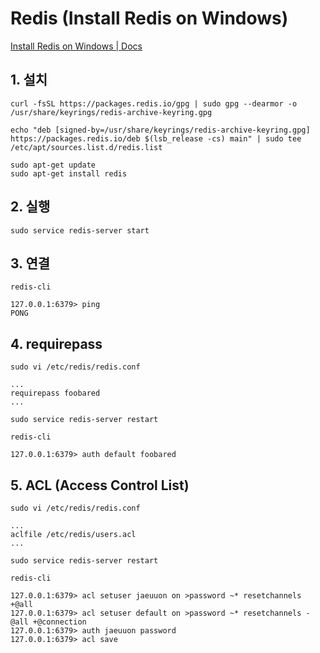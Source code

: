 # Redis (Install Redis on Windows)
[Install Redis on Windows | Docs](https://redis.io/docs/latest/operate/oss_and_stack/install/install-redis/install-redis-on-windows/)

## 1. 설치
```
curl -fsSL https://packages.redis.io/gpg | sudo gpg --dearmor -o /usr/share/keyrings/redis-archive-keyring.gpg

echo "deb [signed-by=/usr/share/keyrings/redis-archive-keyring.gpg] https://packages.redis.io/deb $(lsb_release -cs) main" | sudo tee /etc/apt/sources.list.d/redis.list

sudo apt-get update
sudo apt-get install redis
```

## 2. 실행
```
sudo service redis-server start
```

## 3. 연결
```
redis-cli

127.0.0.1:6379> ping
PONG
```

## 4. requirepass
```
sudo vi /etc/redis/redis.conf

...
requirepass foobared
...

sudo service redis-server restart
```
```
redis-cli

127.0.0.1:6379> auth default foobared
```

## 5. ACL (Access Control List)
```
sudo vi /etc/redis/redis.conf

...
aclfile /etc/redis/users.acl
...

sudo service redis-server restart
```
```
redis-cli

127.0.0.1:6379> acl setuser jaeuuon on >password ~* resetchannels +@all
127.0.0.1:6379> acl setuser default on >password ~* resetchannels -@all +@connection
127.0.0.1:6379> auth jaeuuon password
127.0.0.1:6379> acl save
```
